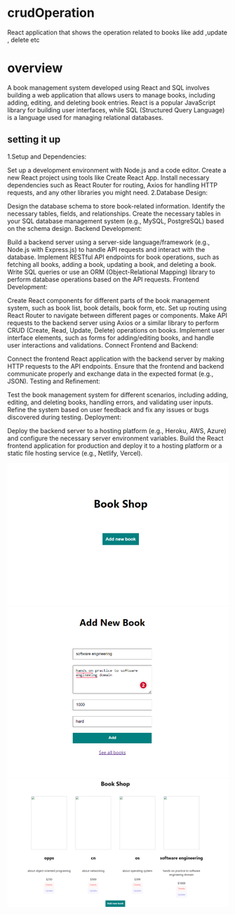# crudOperation
React application that shows the operation related to books like add ,update , delete etc 

# overview
A book management system developed using React and SQL involves building a web application that allows users to manage books, including adding, editing, and deleting book entries. React is a popular JavaScript library for building user interfaces, while SQL (Structured Query Language) is a language used for managing relational databases.

## setting it up
1.Setup and Dependencies:

Set up a development environment with Node.js and a code editor.
Create a new React project using tools like Create React App.
Install necessary dependencies such as React Router for routing, Axios for handling HTTP requests, and any other libraries you might need.
2.Database Design:

Design the database schema to store book-related information. Identify the necessary tables, fields, and relationships.
Create the necessary tables in your SQL database management system (e.g., MySQL, PostgreSQL) based on the schema design.
Backend Development:

Build a backend server using a server-side language/framework (e.g., Node.js with Express.js) to handle API requests and interact with the database.
Implement RESTful API endpoints for book operations, such as fetching all books, adding a book, updating a book, and deleting a book.
Write SQL queries or use an ORM (Object-Relational Mapping) library to perform database operations based on the API requests.
Frontend Development:

Create React components for different parts of the book management system, such as book list, book details, book form, etc.
Set up routing using React Router to navigate between different pages or components.
Make API requests to the backend server using Axios or a similar library to perform CRUD (Create, Read, Update, Delete) operations on books.
Implement user interface elements, such as forms for adding/editing books, and handle user interactions and validations.
Connect Frontend and Backend:

Connect the frontend React application with the backend server by making HTTP requests to the API endpoints.
Ensure that the frontend and backend communicate properly and exchange data in the expected format (e.g., JSON).
Testing and Refinement:

Test the book management system for different scenarios, including adding, editing, and deleting books, handling errors, and validating user inputs.
Refine the system based on user feedback and fix any issues or bugs discovered during testing.
Deployment:

Deploy the backend server to a hosting platform (e.g., Heroku, AWS, Azure) and configure the necessary server environment variables.
Build the React frontend application for production and deploy it to a hosting platform or a static file hosting service (e.g., Netlify, Vercel).

![App UI](gitimages/booksytem.png)
![App UI](gitimages/booksytem1.png)
![App UI](gitimages/booksytem2.png)






